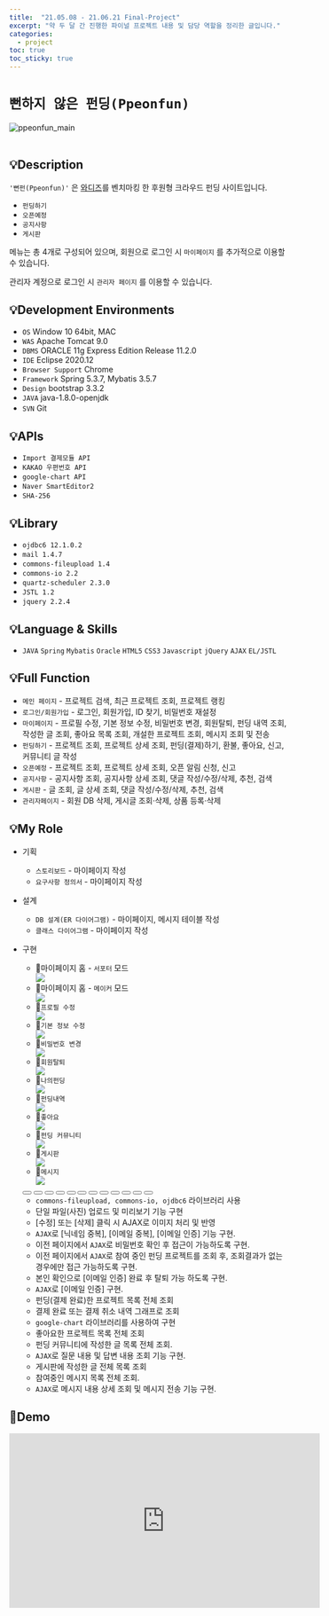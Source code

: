 ```yaml
---
title:  "21.05.08 - 21.06.21 Final-Project"
excerpt: "약 두 달 간 진행한 파이널 프로젝트 내용 및 담당 역할을 정리한 글입니다."
categories:
  - project
toc: true
toc_sticky: true
---
```




# `뻔하지 않은 펀딩(Ppeonfun)`
![ppeonfun_main](https://user-images.githubusercontent.com/73643995/124245559-0d810c00-db5b-11eb-817d-67a5c88309ae.png) <br /><br />

## 💡Description
`'뻔펀(Ppeonfun)'` 은 [와디즈](https://www.wadiz.kr/web/main)를 벤치마킹 한 후원형 크라우드 펀딩 사이트입니다. <br />


+ `펀딩하기`
+ `오픈예정`
+ `공지사항`
+ `게시판`

메뉴는 총 4개로 구성되어 있으며, 회원으로 로그인 시 `마이페이지` 를 추가적으로 이용할 수 있습니다.<br/>

관리자 계정으로 로그인 시 `관리자 페이지` 를 이용할 수 있습니다.<br />

## 💡Development Environments
+ `OS` Window 10 64bit, MAC
+ `WAS` Apache Tomcat 9.0
+ `DBMS` ORACLE 11g Express Edition Release 11.2.0
+ `IDE` Eclipse 2020.12
+ `Browser Support` Chrome
+ `Framework` Spring 5.3.7, Mybatis 3.5.7
+ `Design` bootstrap 3.3.2
+ `JAVA` java-1.8.0-openjdk
+ `SVN` Git 　

## 💡APIs
+ `Import 결제모듈 API`
+ `KAKAO 우편번호 API`
+ `google-chart API`
+ `Naver SmartEditor2`
+ `SHA-256`

## 💡Library
+ `ojdbc6 12.1.0.2`
+ `mail 1.4.7`
+ `commons-fileupload 1.4`
+ `commons-io 2.2`
+ `quartz-scheduler 2.3.0`
+ `JSTL 1.2`
+ `jquery 2.2.4`


## 💡Language & Skills
+ `JAVA` `Spring` `Mybatis` `Oracle` `HTML5` `CSS3` `Javascript` `jQuery` `AJAX` `EL/JSTL`

## 💡Full Function
+ `메인 페이지` - 프로젝트 검색, 최근 프로젝트 조회, 프로젝트 랭킹
+ `로그인/회원가입` - 로그인, 회원가입, ID 찾기, 비밀번호 재설정
+ `마이페이지` - 프로필 수정, 기본 정보 수정, 비밀번호 변경, 회원탈퇴, 펀딩 내역 조회, 작성한 글 조회, 좋아요 목록 조회, 개설한 프로젝트 조회, 메시지 조회 및 전송
+ `펀딩하기` - 프로젝트 조회, 프로젝트 상세 조회, 펀딩(결제)하기, 환불, 좋아요, 신고, 커뮤니티 글 작성
+ `오픈예정` - 프로젝트 조회, 프로젝트 상세 조회, 오픈 알림 신청, 신고
+ `공지사항` - 공지사항 조회, 공지사항 상세 조회, 댓글 작성/수정/삭제, 추천, 검색
+ `게시판` - 글 조회, 글 상세 조회, 댓글 작성/수정/삭제, 추천, 검색
+ `관리자페이지` - 회원 DB 삭제, 게시글 조회·삭제, 상품 등록·삭제

## 💡My Role
+ 기획
  + `스토리보드` - 마이페이지 작성
  + `요구사항 정의서` - 마이페이지 작성

+ 설계
  + `DB 설계(ER 다이어그램)` - 마이페이지, 메시지 테이블 작성
  + `클래스 다이어그램` - 마이페이지  작성  

+ 구현
  <div class="slider-box">
    <ul class="slider">
      <li>
        <div class="slide-name">🔹마이페이지 홈 - <code class="language-plaintext highlighter-rouge">서포터</code> 모드</div>
        <img src="https://user-images.githubusercontent.com/73643995/124547445-19284780-de67-11eb-9b6e-44d6ad60069d.png">
      </li>
      <li>
        <div class="slide-name">🔹마이페이지 홈 - <code class="language-plaintext highlighter-rouge">메이커</code> 모드</div>
        <img src="https://user-images.githubusercontent.com/73643995/124547833-baaf9900-de67-11eb-99f4-81d9fe53dcaf.png">
      </li>
      <li>
        <div class="slide-name">🔹<code class="language-plaintext highlighter-rouge">프로필 수정</code></div>
        <img src="https://user-images.githubusercontent.com/73643995/124548444-b2a42900-de68-11eb-8f8c-e2b6eed12249.png">
      </li>
      <li>
        <div class="slide-name">🔹<code class="language-plaintext highlighter-rouge">기본 정보 수정</code></div>
        <img src="https://user-images.githubusercontent.com/73643995/124549758-96a18700-de6a-11eb-81d8-655ee064932e.png">
      </li>
      <li>
        <div class="slide-name">🔹<code class="language-plaintext highlighter-rouge">비밀번호 변경</code></div>
        <img src="https://user-images.githubusercontent.com/73643995/124551080-97d3b380-de6c-11eb-86ba-db3a10f3b7e3.png">
      </li>
      <li>
        <div class="slide-name">🔹<code class="language-plaintext highlighter-rouge">회원탈퇴</code></div>
        <img src="https://user-images.githubusercontent.com/73643995/124550481-ae2d3f80-de6b-11eb-9121-0d8cbdcfb22c.png">
      </li>
      <li>
        <div class="slide-name">🔹<code class="language-plaintext highlighter-rouge">나의펀딩</code></div>
        <img src="https://user-images.githubusercontent.com/73643995/124558031-25b39c80-de75-11eb-95e2-7d0f2af92656.png">
      </li>
      <li>
        <div class="slide-name">🔹<code class="language-plaintext highlighter-rouge">펀딩내역</code></div>
        <img src="https://user-images.githubusercontent.com/73643995/124561556-ff8ffb80-de78-11eb-8de3-b6b0504ee0a3.png">
      </li>
      <li>
        <div class="slide-name">🔹<code class="language-plaintext highlighter-rouge">좋아요</code></div>
        <img src="https://user-images.githubusercontent.com/73643995/124562049-89d85f80-de79-11eb-83db-8667477b2d37.png">
      </li>
      <li>
        <div class="slide-name">🔹<code class="language-plaintext highlighter-rouge">펀딩 커뮤니티</code></div>
        <img src="https://user-images.githubusercontent.com/73643995/124562487-0a975b80-de7a-11eb-9d7f-bc98a42f03c3.png">
      </li>
      <li>
        <div class="slide-name">🔹<code class="language-plaintext highlighter-rouge">게시판</code></div>
        <img src="https://user-images.githubusercontent.com/73643995/124562789-64982100-de7a-11eb-9ab2-985a887e3088.png">
      </li>
      <li>
        <div class="slide-name">🔹<code class="language-plaintext highlighter-rouge">메시지</code></div>
        <img src="https://user-images.githubusercontent.com/73643995/124552310-55ab7180-de6e-11eb-8377-4db089b80bdf.png">
      </li>
    </ul>
  </div>
  <div class="slide-page">
    <button type="button" id="btn-first" class="slide-page-btn" onclick="changeSlide(0)"></button>
    <button type="button" class="slide-page-btn" onclick="changeSlide(1)"></button>
    <button type="button" class="slide-page-btn" onclick="changeSlide(2)"></button>
    <button type="button" class="slide-page-btn" onclick="changeSlide(3)"></button>
    <button type="button" class="slide-page-btn" onclick="changeSlide(4)"></button>
    <button type="button" class="slide-page-btn" onclick="changeSlide(5)"></button>
    <button type="button" class="slide-page-btn" onclick="changeSlide(6)"></button>
    <button type="button" class="slide-page-btn" onclick="changeSlide(7)"></button>
    <button type="button" class="slide-page-btn" onclick="changeSlide(8)"></button>
    <button type="button" class="slide-page-btn" onclick="changeSlide(9)"></button>
    <button type="button" class="slide-page-btn" onclick="changeSlide(10)"></button>
    <button type="button" class="slide-page-btn" onclick="changeSlide(11)"></button>
  </div>

  <ul class="final-detail">
    <div><!-- 2.프로필 수정 -->
      <li><code class="language-plaintext highlighter-rouge">commons-fileupload, commons-io, ojdbc6</code> 라이브러리 사용</li>
      <li>단일 파일(사진) 업로드 및 미리보기 기능 구현</li>
      <li>[수정] 또는 [삭제] 클릭 시 AJAX로 이미지 처리 및 반영</li>
    </div>
    <!-- 3.기본정보 수정 -->
    <div><li><code class="language-plaintext highlighter-rouge">AJAX</code>로 [닉네임 중복], [이메일 중복], [이메일 인증] 기능 구현.</li></div>
    <!-- 4. 비밀번호 변경 -->
    <div><li>이전 페이지에서 <code class="language-plaintext highlighter-rouge">AJAX</code>로 비밀번호 확인 후 접근이 가능하도록 구현.</li></div>
    <div><!-- 5.회원탈퇴 -->
      <li>이전 페이지에서 <code class="language-plaintext highlighter-rouge">AJAX</code>로 참여 중인 펀딩 프로젝트를 조회 후, 조회결과가 없는 경우에만 접근 가능하도록 구현.</li>
      <li>본인 확인으로 [이메일 인증] 완료 후 탈퇴 가능 하도록 구현.</li>
      <li><code class="language-plaintext highlighter-rouge">AJAX</code>로 [이메일 인증] 구현.</li>
    </div>
    <!-- 6. 나의 펀딩 -->
    <div><li>펀딩(결제 완료)한 프로젝트 목록 전체 조회</li></div>
    <div><!-- 7. 펀딩 내역 -->
      <li>결제 완료 또는 결제 취소 내역 그래프로 조회</li>
      <li><code class="language-plaintext highlighter-rouge">google-chart</code> 라이브러리를 사용하여 구현</li>
    </div>
    <!-- 8. 좋아요 -->
    <div><li>좋아요한 프로젝트 목록 전체 조회</li></div>
    <div><!-- 9. 펀딩 커뮤니티 -->
      <li>펀딩 커뮤니티에 작성한 글 목록 전체 조회.</li>
      <li><code class="language-plaintext highlighter-rouge">AJAX</code>로 질문 내용 및 답변 내용 조회 기능 구현.</li>
    </div>
    <!-- 10. 게시판 -->
    <div><li>게시판에 작성한 글 전체 목록 조회</li></div>
    <div><!-- 11. 메시지 -->
      <li>참여중인 메시지 목록 전체 조회.</li>
      <li><code class="language-plaintext highlighter-rouge">AJAX</code>로 메시지 내용 상세 조회 및 메시지 전송 기능 구현.</li>
    </div>
  </ul>


## 🐾Demo
<iframe width="560" height="315" src="https://www.youtube.com/watch?v=JkX--8-MaCQ" title="YouTube video player" frameborder="0" allow="accelerometer; autoplay; clipboard-write; encrypted-media; gyroscope; picture-in-picture" allowfullscreen></iframe>
